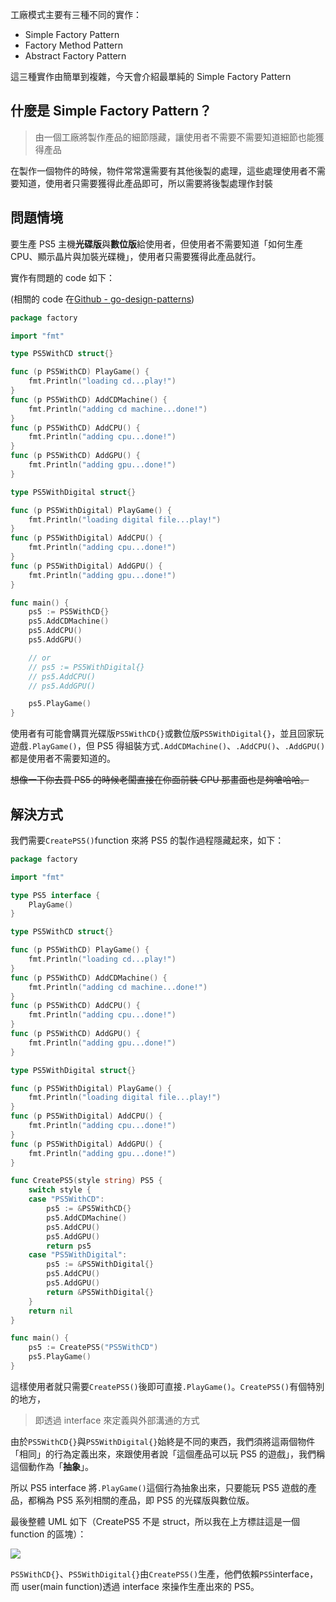 工廠模式主要有三種不同的實作：

- Simple Factory Pattern
- Factory Method Pattern
- Abstract Factory Pattern

這三種實作由簡單到複雜，今天會介紹最單純的 Simple Factory Pattern

## 什麼是 Simple Factory Pattern？

> 由一個工廠將製作產品的細節隱藏，讓使用者不需要不需要知道細節也能獲得產品

在製作一個物件的時候，物件常常還需要有其他後製的處理，這些處理使用者不需要知道，使用者只需要獲得此產品即可，所以需要將後製處理作封裝

## 問題情境

要生產 PS5 主機**光碟版**與**數位版**給使用者，但使用者不需要知道「如何生產 CPU、顯示晶片與加裝光碟機」，使用者只需要獲得此產品就行。

實作有問題的 code 如下：

(相關的 code 在[Github - go-design-patterns](https://github.com/superj80820/go-design-patterns))

```go
package factory

import "fmt"

type PS5WithCD struct{}

func (p PS5WithCD) PlayGame() {
	fmt.Println("loading cd...play!")
}
func (p PS5WithCD) AddCDMachine() {
	fmt.Println("adding cd machine...done!")
}
func (p PS5WithCD) AddCPU() {
	fmt.Println("adding cpu...done!")
}
func (p PS5WithCD) AddGPU() {
	fmt.Println("adding gpu...done!")
}

type PS5WithDigital struct{}

func (p PS5WithDigital) PlayGame() {
	fmt.Println("loading digital file...play!")
}
func (p PS5WithDigital) AddCPU() {
	fmt.Println("adding cpu...done!")
}
func (p PS5WithDigital) AddGPU() {
	fmt.Println("adding gpu...done!")
}

func main() {
	ps5 := PS5WithCD{}
	ps5.AddCDMachine()
	ps5.AddCPU()
	ps5.AddGPU()

	// or
	// ps5 := PS5WithDigital{}
	// ps5.AddCPU()
	// ps5.AddGPU()

	ps5.PlayGame()
}
```

使用者有可能會購買光碟版`PS5WithCD{}`或數位版`PS5WithDigital{}`，並且回家玩遊戲`.PlayGame()`，但 PS5 得組裝方式`.AddCDMachine()`、`.AddCPU()`、`.AddGPU()`都是使用者不需要知道的。

~~想像一下你去買 PS5 的時候老闆直接在你面前裝 CPU 那畫面也是夠嗆哈哈。~~

## 解決方式

我們需要`CreatePS5()`function 來將 PS5 的製作過程隱藏起來，如下：

```go
package factory

import "fmt"

type PS5 interface {
	PlayGame()
}

type PS5WithCD struct{}

func (p PS5WithCD) PlayGame() {
	fmt.Println("loading cd...play!")
}
func (p PS5WithCD) AddCDMachine() {
	fmt.Println("adding cd machine...done!")
}
func (p PS5WithCD) AddCPU() {
	fmt.Println("adding cpu...done!")
}
func (p PS5WithCD) AddGPU() {
	fmt.Println("adding gpu...done!")
}

type PS5WithDigital struct{}

func (p PS5WithDigital) PlayGame() {
	fmt.Println("loading digital file...play!")
}
func (p PS5WithDigital) AddCPU() {
	fmt.Println("adding cpu...done!")
}
func (p PS5WithDigital) AddGPU() {
	fmt.Println("adding gpu...done!")
}

func CreatePS5(style string) PS5 {
	switch style {
	case "PS5WithCD":
		ps5 := &PS5WithCD{}
		ps5.AddCDMachine()
		ps5.AddCPU()
		ps5.AddGPU()
		return ps5
	case "PS5WithDigital":
		ps5 := &PS5WithDigital{}
		ps5.AddCPU()
		ps5.AddGPU()
		return &PS5WithDigital{}
	}
	return nil
}

func main() {
	ps5 := CreatePS5("PS5WithCD")
	ps5.PlayGame()
}
```

這樣使用者就只需要`CreatePS5()`後即可直接`.PlayGame()`。`CreatePS5()`有個特別的地方，

> 即透過 interface 來定義與外部溝通的方式

由於`PS5WithCD{}`與`PS5WithDigital{}`始終是不同的東西，我們須將這兩個物件「相同」的行為定義出來，來跟使用者說「這個產品可以玩 PS5 的遊戲」，我們稱這個動作為「**抽象**」。

所以 PS5 interface 將`.PlayGame()`這個行為抽象出來，只要能玩 PS5 遊戲的產品，都稱為 PS5 系列相關的產品，即 PS5 的光碟版與數位版。

最後整體 UML 如下（CreatePS5 不是 struct，所以我在上方標註這是一個 function 的區塊）：

![](https://i.imgur.com/xXv6RxK.png)

`PS5WithCD{}`、`PS5WithDigital{}`由`CreatePS5()`生產，他們依賴`PS5`interface，而 user(main function)透過 interface 來操作生產出來的 PS5。
